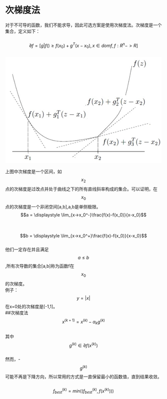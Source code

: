 # 次梯度法

对于不可导的函数，我们不能求导，因此可选方案是使用次梯度法。次梯度是一个集合，定义如下：  
&emsp;&emsp;$$\partial f = [g|f()\ge f(x_0)+g^T(x-x_0),x \in dom f, f:R^n->R]$$  
![](/assets/次梯度.jpg)  

上图中次梯度是一个区间，如$$x_2$$点的次梯度是过改点并处于曲线之下的所有直线斜率构成的集合。可以证明，在$$x_0$$点的次梯度是一个非闭空间[a,b],a,b是单侧极限。 
&emsp;&emsp;$$a = \displaystyle \lim_{x->x_0^-}\frac{f(x)-f(x_0)}{x-x_0}$$  
&emsp;&emsp;$$b = \displaystyle \lim_{x->x_0^+}\frac{f(x)-f(x_0)}{x-x_0}$$  
他们一定存在并且满足$$a\le b$$,所有次导数的集合[a,b]称为函数f在$$x_0$$的次梯度。  
例子：$$y=|x|$$在x=0处的次梯度是[-1,1]。  
##次梯度法
&emsp;&emsp;$$x^{(k+1)} = x^{(k)} - \alpha_kg^{(k)}$$  
其中$$g^{(k)} \in \partial f(x^{(k)}) $$  
然而，-$$g^{(k)}$$可能不再是下降方向，所以常用的方式是一直保留最小的函数值，直到结果收敛。  
&emsp;&emsp;$$f_{best}^{(k)} = min((f_{best}^{(k)},f(x^{(k)})))$$  

